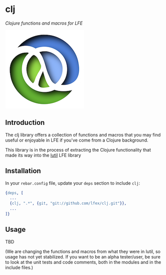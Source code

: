 # clj

*Clojure functions and macros for LFE*

<img src="resources/images/clojure.png" />

## Introduction

The clj library offers a collection of functions and macros that you may find useful
or enjoyable in LFE if you've come from a Clojure background.

This library is in the process of extracting the Clojure functionality that made its
way into the [lutil]() LFE library


## Installation

In your ``rebar.config`` file, update your ``deps`` section to include
``clj``:

```erlang
{deps, [
  ...
  {clj, ".*", {git, "git://github.com/lfex/clj.git"}},
  ...
]}
```


## Usage

TBD

(We are changing the functions and macros from what they were in lutil, so usage has
not yet stabilized. If you want to be an alpha tester/user, be sure to look at the
unit tests and code comments, both in the modules and in the include files.)
